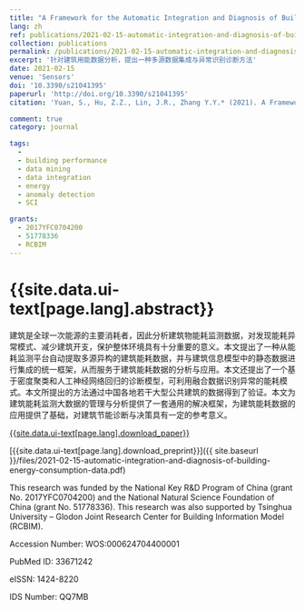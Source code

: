 ```yaml
---
title: "A Framework for the Automatic Integration and Diagnosis of Building Energy Consumption Data"
lang: zh
ref: publications/2021-02-15-automatic-integration-and-diagnosis-of-building-energy-consumption-data
collection: publications
permalink: /publications/2021-02-15-automatic-integration-and-diagnosis-of-building-energy-consumption-data
excerpt: '针对建筑用能数据分析，提出一种多源数据集成与异常识别诊断方法'
date: 2021-02-15
venue: 'Sensors'
doi: '10.3390/s21041395'
paperurl: 'http://doi.org/10.3390/s21041395'
citation: 'Yuan, S., Hu, Z.Z., Lin, J.R., Zhang Y.Y.* (2021). A Framework for the Automatic Integration and Diagnosis of Building Energy Consumption Data. <i>Sensors</i>, 21(4), 1395. doi: 10.3390/s21041395'

comment: true
category: journal

tags: 
  - 
  - building performance
  - data mining
  - data integration
  - energy
  - anomaly detection
  - SCI

grants:
  - 2017YFC0704200
  - 51778336
  - RCBIM
---
```



{{site.data.ui-text[page.lang].abstract}}
====

建筑是全球一次能源的主要消耗者，因此分析建筑物能耗监测数据，对发现能耗异常模式、减少建筑开支，保护整体环境具有十分重要的意义。本文提出了一种从能耗监测平台自动提取多源异构的建筑能耗数据，并与建筑信息模型中的静态数据进行集成的统一框架，从而服务于建筑能耗数据的分析与应用。本文还提出了一个基于密度聚类和人工神经网络回归的诊断模型，可利用融合数据识别异常的能耗模式。本文所提出的方法通过中国各地若干大型公共建筑的数据得到了验证。本文为建筑能耗监测大数据的管理与分析提供了一套通用的解决框架，为建筑能耗数据的应用提供了基础，对建筑节能诊断与决策具有一定的参考意义。

[{{site.data.ui-text[page.lang].download_paper}}]({{page.paperurl}})

[{{site.data.ui-text[page.lang].download_preprint}}]({{ site.baseurl }}/files/2021-02-15-automatic-integration-and-diagnosis-of-building-energy-consumption-data.pdf)

This research was funded by the National Key R&D Program of China (grant No. 2017YFC0704200) and the National Natural Science Foundation of China (grant No. 51778336). This research was also supported by Tsinghua University – Glodon Joint Research Center for Building Information Model (RCBIM).

Accession Number: WOS:000624704400001

PubMed ID: 33671242

eISSN: 1424-8220

IDS Number: QQ7MB
